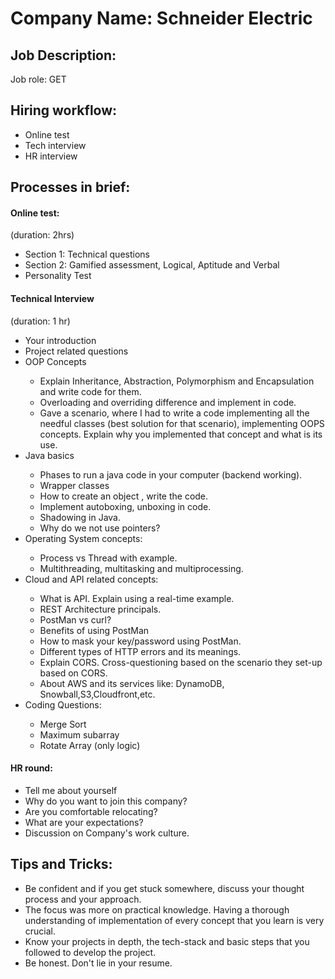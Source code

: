 # **Company Name: Schneider Electric**

## **Job Description:**

Job role: GET  

## **Hiring workflow:**
  
<ul>
<li>Online test</li>
<li>Tech interview </li>
<li>HR interview</li>
</ul>

## **Processes in brief:**

<h4>Online test:</h4>
(duration: 2hrs)
<ul>
    <li>Section 1: Technical questions</li>
    <li>Section 2: Gamified assessment, Logical, Aptitude and Verbal</li>
    <li>Personality Test</li>
</ul>

<h4>Technical Interview</h4>

(duration: 1 hr)

<ul>
    <li>Your introduction</li>
    <li>Project related questions </li>
    <li>OOP Concepts</li>
    <ul>
        <li>Explain Inheritance, Abstraction, Polymorphism and Encapsulation and write code for them.</li>
        <li>Overloading and overriding difference and implement in code.</li>
        <li>Gave a scenario, where I had to write a code implementing all the needful classes (best solution for that scenario), implementing OOPS concepts. 
Explain why you implemented that concept and what is its use.</li>
    </ul>
    <li>Java basics</li>
    <ul>
        <li>Phases to run a java code in your computer (backend working).</li>
        <li>Wrapper classes</li>
        <li>How to create an object , write the code.</li>
        <li>Implement autoboxing, unboxing in code.</li>
        <li>Shadowing in Java.</li>
        <li>Why do we not use pointers?</li>
    </ul>
  <li>Operating System concepts:</li>
  <ul>
    <li>Process vs Thread with example.</li>
    <li>Multithreading, multitasking and multiprocessing.</li>
  </ul>
    <li>Cloud and API related concepts:</li>
    <ul>
        <li>What is API. Explain using a real-time example.</li>
        <li>REST Architecture principals.</li>
        <li>PostMan vs curl?</li>
        <li>Benefits of using PostMan</li>
        <li>How to mask your key/password using PostMan.</li>
        <li>Different types of HTTP errors and its meanings.</li>
        <li>Explain CORS. Cross-questioning based on the scenario they set-up based on CORS.</li>
        <li>About AWS and its services like: DynamoDB, Snowball,S3,Cloudfront,etc. </li>
    </ul>
    <li>Coding Questions:</li>
    <ul>
        <li>Merge Sort</li>
        <li> Maximum subarray</li>
      <li>Rotate Array (only logic)</li>
    </ul>
</ul>

<h4>HR round:</h4>

<ul>
    <li>Tell me about yourself</li>
    <li>Why do you want to join this company?</li>
    <li>Are you comfortable relocating?</li>
    <li>What are your expectations?</li>
    <li>Discussion on Company's work culture.</li>
</ul>

## **Tips and Tricks:**

<ul>
    <li>Be confident and if you get stuck somewhere, discuss your thought process and your approach.</li>
    <li>The focus was more on practical knowledge. Having a thorough understanding of implementation of every concept that you learn is very crucial.</li>
    <li>Know your projects in depth, the tech-stack and basic steps that you followed to develop the project.</li>
    <li>Be honest. Don't lie in your resume.</li>
</ul>
